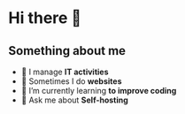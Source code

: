 # Hi there 👋

## Something about me
<!--
**nicoloarioli/nicoloarioli** is a ✨ _special_ ✨ repository because its `README.md` (this file) appears on your GitHub profile.
Here are some ideas to get you started:
-->
- 🔭 I manage **IT activities**
- 🔨 Sometimes I do **websites**
- 🌱 I’m currently learning **to improve coding**
- 💬 Ask me about **Self-hosting**
<!--
- 👯 I’m looking to collaborate on ...
- 🤔 I’m looking for help with ...
-->

<!--
- 📫 How to reach me: ...
- 😄 Pronouns: ...
- ⚡ Fun fact: ...
-->

